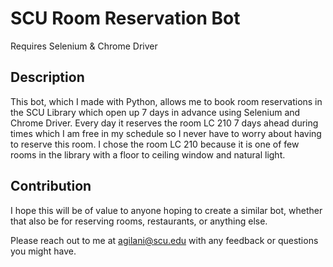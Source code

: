 # SCU Room Reservation Bot
Requires Selenium & Chrome Driver

## Description
This bot, which I made with Python, allows me to book room reservations in the SCU Library which open up 7 days in advance using Selenium and Chrome Driver. Every day it reserves the room LC 210 7 days ahead during times which I am free in my schedule so I never have to worry about having to reserve this room. I chose the room LC 210 because it is one of few rooms in the library with a floor to ceiling window and natural light.

## Contribution
I hope this will be of value to anyone hoping to create a similar bot, whether that also be for reserving rooms, restaurants, or anything else.

Please reach out to me at agilani@scu.edu with any feedback or questions you might have.
